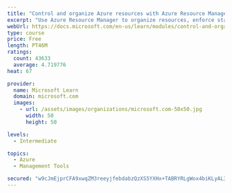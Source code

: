 ```yaml
---
title: "Control and organize Azure resources with Azure Resource Manager"
excerpt: "Use Azure Resource Manager to organize resources, enforce standards, and protect critical assets from deletion."
webUrl: https://docs.microsoft.com/en-us/learn/modules/control-and-organize-with-azure-resource-manager/
type: course
price: Free
length: PT46M
ratings:
  count: 43633
  average: 4.719776
heat: 67

provider:
  name: Microsoft Learn
  domain: microsoft.com
  images:
    - url: /assets/images/organizations/microsoft.com-50x50.jpg
      width: 50
      height: 50

levels:
  - Intermediate

topics:
  - Azure
  - Management Tools

secured: "w9cJmEjprCFA9xwqZM3reeyjfebdabzQzXS5YXHx+TABRYRLgWox4biKLyAL3J7lwgCZkHa7oaOqijX4S+fJkChsDRWFhOBcM9P+sHTjg1NbPMVc7+9bJx1eMhdM4oqiDR9w5aXG7OGSWYVKetiNXWuxqxEHtgOz+dGz3muWaX+mX8m1Cj5GQ+8FX7ZdD2W8QCY53rLwjqNL+NeBNQxJeSHohzi9XKkXnRDHw+KPSOZjKM5Je6c+sPqbPhKsyW3bLAWsqXoYyrA4WtChV8wlZLNdaAKmN7vkrH2/GyWA9mTDK6c9Bvf/qiiMs87Mz6byoG1S0VEyQURoS09M6XAwr0Tq95ZNkL8nWfLBqSWnuoQeZSyaa4OlM9OeGtjbZKU2yBTxtaTHLxLHRmx9iAWJEBpOW1/EU2W+mc2J64ue+FCkN5cEb4Cn0ctc0fEA13Rj;Ia2vwIiCKA7dc39OoB8EMA=="
---
```


